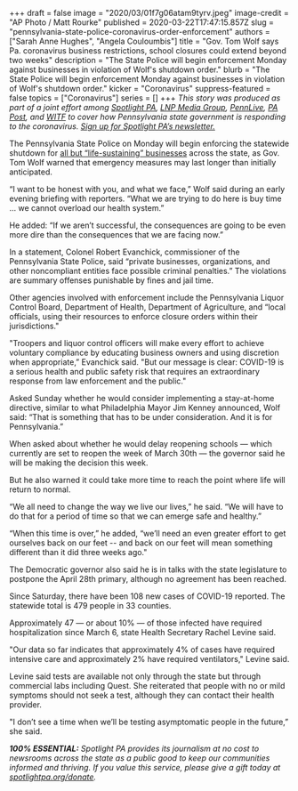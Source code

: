 +++
draft = false
image = "2020/03/01f7g06atam9tyrv.jpeg"
image-credit = "AP Photo / Matt Rourke"
published = 2020-03-22T17:47:15.857Z
slug = "pennsylvania-state-police-coronavirus-order-enforcement"
authors = ["Sarah Anne Hughes", "Angela Couloumbis"]
title = "Gov. Tom Wolf says Pa. coronavirus business restrictions, school closures could extend beyond two weeks"
description = "The State Police will begin enforcement Monday against businesses in violation of Wolf's shutdown order."
blurb = "The State Police will begin enforcement Monday against businesses in violation of Wolf's shutdown order."
kicker = "Coronavirus"
suppress-featured = false
topics = ["Coronavirus"]
series = []
+++
<i>This story was produced as part of a joint effort among [Spotlight PA](https://www.spotlightpa.org/), [LNP Media Group](https://lancasteronline.com/), [PennLive](https://www.pennlive.com/), [PA Post](https://papost.org/), and [WITF](https://www.witf.org/) to cover how Pennsylvania state government is responding to the coronavirus. [Sign up for Spotlight PA’s newsletter.](https://www.spotlightpa.org/newsletters)</i>

The Pennsylvania State Police on Monday will begin enforcing the statewide shutdown for [all but “life-sustaining” businesses](https://www.inquirer.com/health/coronavirus/spl/pennsylvania-shutdown-lifesustaining-businesses-tom-wolf-shut-down-20200319.html) across the state, as Gov. Tom Wolf warned that emergency measures may last longer than initially anticipated.

“I want to be honest with you, and what we face,” Wolf said during an early evening briefing with reporters. “What we are trying to do here is buy time … we cannot overload our health system.”

He added: “If we aren’t successful, the consequences are going to be even more dire than the consequences that we are facing now.”

In a statement, Colonel Robert Evanchick, commissioner of the Pennsylvania State Police, said “private businesses, organizations, and other noncompliant entities face possible criminal penalties.” The violations are summary offenses punishable by fines and jail time.

Other agencies involved with enforcement include the Pennsylvania Liquor Control Board, Department of Health, Department of Agriculture, and “local officials, using their resources to enforce closure orders within their jurisdictions."

"Troopers and liquor control officers will make every effort to achieve voluntary compliance by educating business owners and using discretion when appropriate,” Evanchick said. "But our message is clear: COVID-19 is a serious health and public safety risk that requires an extraordinary response from law enforcement and the public."

<script src="https://www.spotlightpa.org/embed.js" async></script><div data-spl-embed-version="1" data-spl-src="https://www.spotlightpa.org/embeds/donate/"></div>

Asked Sunday whether he would consider implementing a stay-at-home directive, similar to what Philadelphia Mayor Jim Kenney announced, Wolf said: “That is something that has to be under consideration. And it is for Pennsylvania.”

When asked about whether he would delay reopening schools — which currently are set to reopen the week of March 30th — the governor said he will be making the decision this week.

But he also warned it could take more time to reach the point where life will return to normal.

“We all need to change the way we live our lives,” he said. “We will have to do that for a period of time so that we can emerge safe and healthy.”

“When this time is over,” he added, “we’ll need an even greater effort to get ourselves back on our feet -- and back on our feet will mean something different than it did three weeks ago."

The Democratic governor also said he is in talks with the state legislature to postpone the April 28th primary, although no agreement has been reached.

Since Saturday, there have been 108 new cases of COVID-19 reported. The statewide total is 479 people in 33 counties.

Approximately 47 — or about 10% — of those infected have required hospitalization since March 6, state Health Secretary Rachel Levine said.

"Our data so far indicates that approximately 4% of cases have required intensive care and approximately 2% have required ventilators," Levine said.

Levine said tests are available not only through the state but through commercial labs including Quest. She reiterated that people with no or mild symptoms should not seek a test, although they can contact their health provider.

"I don’t see a time when we’ll be testing asymptomatic people in the future,” she said.

<b><i>100% ESSENTIAL:</b> Spotlight PA provides its journalism at no cost to newsrooms across the state as a public good to keep our communities informed and thriving. If you value this service, please give a gift today at [spotlightpa.org/donate](https://www.spotlightpa.org/donate).</i>

<script src="https://www.spotlightpa.org/embed.js" async></script><div data-spl-embed-version="1" data-spl-src="https://www.spotlightpa.org/embeds/tips/?tip_text=Do%20you%20have%20a%20tip%20about%20%3Cb%3Ehow%20Pa.'s%20government%20is%20responding%20to%20the%20coronavirus%3C%2Fb%3E%3F%20Tell%20us."></div>
